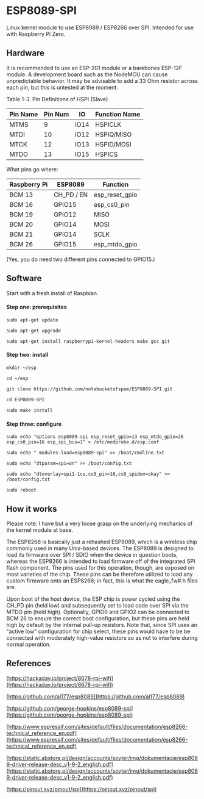 # ESP8089-SPI

Linux kernel module to use ESP8089 / ESP8266 over SPI. Intended for use with 
Raspberry Pi Zero.

## Hardware

It is recommended to use an ESP-201 module or a barebones ESP-12F module. A 
development board such as the NodeMCU can cause unpredictable behavior. It may 
be advisable to add a 33 Ohm resistor across each pin, but this is untested at 
the moment.

Table 1-3. Pin Definitions of HSPI (Slave)

| Pin Name | Pin Num | IO   | Function Name |
| -------- | ------- | ---- | ------------- |
| MTMS     | 9       | IO14 | HSPICLK       |
| MTDI     | 10      | IO12 | HSPIQ/MISO    |
| MTCK     | 12      | IO13 | HSPID/MOSI    |
| MTDO     | 13      | IO15 | HSPICS        |

What pins go where:

| Raspberry Pi | ESP8089     | Function         |
| ------------ | ----------- | ---------------- |
| BCM 13       | CH\_PD / EN | esp\_reset\_gpio |
| BCM 16       | GPIO15      | esp\_cs0\_pin    |
| BCM 19       | GPIO12      | MISO             |
| BCM 20       | GPIO14      | MOSI             |
| BCM 21       | GPIO14      | SCLK             |
| BCM 26       | GPIO15      | esp\_mtdo\_gpio  |

\(Yes, you do need two different pins connected to GPIO15.\)

## Software

Start with a fresh install of Raspbian.

#### Step one: prerequisites

`sudo apt-get update`

`sudo apt-get upgrade`

`sudo apt-get install raspberrypi-kernel-headers make gcc git`

#### Step two: install

`mkdir ~/esp`

`cd ~/esp`

`git clone https://github.com/notabucketofspam/ESP8089-SPI.git`

`cd ESP8089-SPI`

`sudo make install`

#### Step three: configure

`sudo echo "options esp8089-spi esp_reset_gpio=13 esp_mtdo_gpio=26 esp_cs0_pin=16 esp_spi_bus=1" > /etc/modprobe.d/esp.conf`

`sudo echo " modules-load=esp8089-spi" >> /boot/cmdline.txt`

`sudo echo "dtparam=spi=on" >> /boot/config.txt`

`sudo echo "dtoverlay=spi1-1cs,cs0_pin=16,cs0_spidev=okay" >> /boot/config.txt`

`sudo reboot`

## How it works

Please note: I have but a very loose grasp on the underlying mechanics of the
kernel module at base. 

The ESP8266 is basically just a rehashed ESP8089, which is a wireless chip 
commonly used in many Unix-based devices. The ESP8089 is designed to load its 
firmware over SPI / SDIO when the device in question boots, whereas the ESP8266 
is intended to load firmware off of the integrated SPI flash component. The 
pins used for this operation, though, are exposed on most varieties of the 
chip. These pins can be therefore utilized to load any custom firmware onto an 
ESP8266; in fact, this is what the eagle\_fw\#.h files are.

Upon boot of the host device, the ESP chip is power cycled using the CH\_PD 
pin \(held low\) and subsequently set to load code over SPI via the MTDO pin 
\(held high\). Optionally, GPIO0 and GPIO2 can be connected to BCM 26 to ensure 
the correct boot configuration, but these pins are held high by default by the 
internal pull-up resistors. Note that, since SPI uses an "active low" 
configuration for chip select, these pins would have to be be connected with 
moderately high-value resistors so as not to interfere during normal operation.

## References

[https://hackaday.io/project/8678-rpi-wifi](https://hackaday.io/project/8678-rpi-wifi)

[https://github.com/al177/esp8089](https://github.com/al177/esp8089)

[https://github.com/george-hopkins/esp8089-spi](https://github.com/george-hopkins/esp8089-spi)

[https://www.espressif.com/sites/default/files/documentation/esp8266-technical_reference_en.pdf](https://www.espressif.com/sites/default/files/documentation/esp8266-technical_reference_en.pdf)

[https://static.abstore.pl/design/accounts/soyter/img/dokumentacje/esp8089-driver-release-desc_v1-9-2_english.pdf](https://static.abstore.pl/design/accounts/soyter/img/dokumentacje/esp8089-driver-release-desc_v1-9-2_english.pdf)

[https://pinout.xyz/pinout/spi](https://pinout.xyz/pinout/spi)

